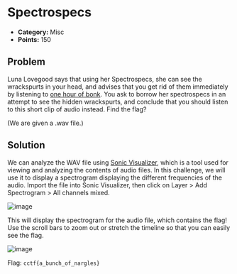 # Spectrospecs
* **Category:** Misc
* **Points:** 150
## Problem
Luna Lovegood says that using her Spectrospecs, she can see the wrackspurts in your head, and advises that you get rid of them immediately by listening to [one hour of bonk](https://www.youtube.com/watch?v=nQ6JapKK1mQ). You ask to borrow her spectrospecs in an attempt to see the hidden wrackspurts, and conclude that you should listen to this short clip of audio instead. Find the flag?

(We are given a .wav file.)
## Solution
We can analyze the WAV file using [Sonic Visualizer](https://www.sonicvisualiser.org/), which is a tool used for viewing and analyzing the contents of audio files. In this challenge, we will use it to display a spectrogram displaying the different frequencies of the audio. Import the file into Sonic Visualizer, then click on Layer > Add Spectrogram > All channels mixed.

![image](https://user-images.githubusercontent.com/58750937/90165316-52d2fa00-dd4d-11ea-8427-0418ec0ee9fe.png)


This will display the spectrogram for the audio file, which contains the flag! Use the scroll bars to zoom out or stretch the timeline so that you can easily see the flag.


![image](https://user-images.githubusercontent.com/58750937/90165449-83b32f00-dd4d-11ea-85e4-40b368767cfe.png)


Flag: `cctf{a_bunch_of_nargles}`
